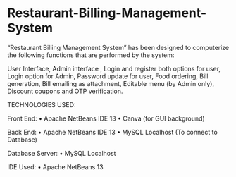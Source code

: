# Restaurant-Billing-Management-System

“Restaurant Billing Management System” has been designed to computerize the following functions that are performed by the system:

User Interface, Admin interface , Login and register both options for user, Login option for Admin, Password update for user, Food ordering, Bill generation, Bill emailing as attachment, Editable menu (by Admin only), Discount coupons and OTP verification.


TECHNOLOGIES USED:

Front End:
•	Apache NetBeans IDE 13
•	Canva (for GUI background)

Back End:
•	Apache NetBeans IDE 13
•	MySQL Localhost (To connect to Database)

Database Server:
•	MySQL Localhost

IDE Used:
•	Apache NetBeans 13
